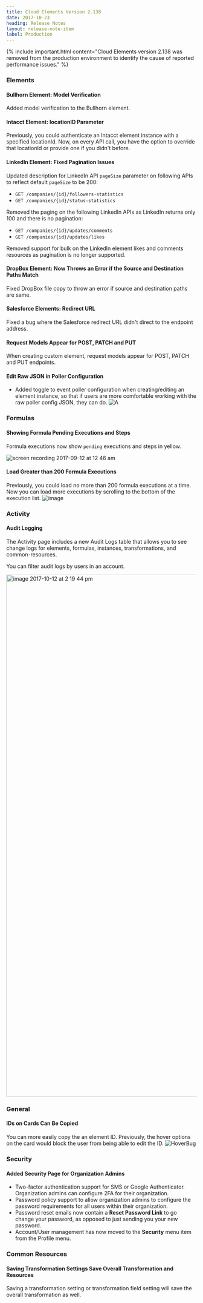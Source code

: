 ```yaml
---
title: Cloud Elements Version 2.138
date: 2017-10-23
heading: Release Notes
layout: release-note-item
label: Production
---
```


{% include important.html content="Cloud Elements version 2.138 was removed from the production environment to identify the cause of reported performance issues." %}

### Elements

#### Bullhorn Element: Model Verification

Added model verification to the Bullhorn element.

#### Intacct Element: locationID Parameter

Previously, you could authenticate an Intacct element instance with a specified locationId. Now, on every API call, you have the option to override that locationId or provide one if you didn't before.

#### LinkedIn Element: Fixed Pagination Issues

Updated description for LinkedIn API `pageSize` parameter on following APIs to reflect default `pageSize` to be 200:

* `GET /companies/{id}/followers-statistics`
* `GET /companies/{id}/status-statistics`

Removed the paging on the following LinkedIn APIs as LinkedIn returns only 100 and there is no pagination:

* `GET /companies/{id}/updates/comments`
* `GET /companies/{id}/updates/likes`

Removed support for bulk on the LinkedIn element likes and comments resources as pagination is no longer supported.

#### DropBox Element: Now Throws an Error if the Source and Destination Paths Match

Fixed DropBox file copy to throw an error if source and destination paths are same.

#### Salesforce Elements: Redirect URL

Fixed a bug where the Salesforce redirect URL didn't direct to the endpoint address.

#### Request Models Appear for POST, PATCH and PUT

When creating custom element, request models appear for POST, PATCH and PUT endpoints.

#### Edit Raw JSON in Poller Configuration

* Added toggle to event poller configuration when creating/editing an element instance, so that if users are more comfortable working with the raw poller config JSON, they can do.
![A](https://cl.ly/2d2e2X2q0S12/Screen%20Recording%202017-09-28%20at%2001.41%20PM.gif)

### Formulas

#### Showing Formula Pending Executions and Steps

Formula executions now show `pending` executions and steps in yellow.

![screen recording 2017-09-12 at 12 46 am](https://user-images.githubusercontent.com/2327802/30398475-1fadcb18-9896-11e7-8438-24c95bcdc71b.gif)

#### Load Greater than 200 Formula Executions

Previously, you could load no more than 200 formula executions at a time. Now you can load more executions by scrolling to the bottom of the execution list.
![image](https://cl.ly/072m3p3N202v/Screen%20Recording%202017-09-27%20at%2011.38%20AM.gif)

### Activity

#### Audit Logging

The Activity page includes a new Audit Logs table that allows you to see change logs for elements, formulas, instances, transformations, and common-resources.

You can filter audit logs by users in an account.

<img width="1379" alt="image 2017-10-12 at 2 19 44 pm" src="https://user-images.githubusercontent.com/5649638/31517343-d92a40fc-af58-11e7-9485-f9eea1bd8b65.png">

### General

#### IDs on Cards Can Be Copied

You can more easily copy the an element ID.  Previously, the hover options on the card would block the user from being able to edit the ID.
![HoverBug](https://cl.ly/1f3d3s3I3D1h/Screen%20Recording%202017-09-28%20at%2001.40%20PM.gif)

### Security

#### Added Security Page for Organization Admins

* Two-factor authentication support for SMS or Google Authenticator.  Organization admins can configure 2FA for their organization.
* Password policy support to allow organization admins to configure the password requirements for all users within their organization.
* Password reset emails now contain a **Reset Password Link** to go change your password, as opposed to just sending you your new password.
* Account/User management has now moved to the **Security** menu item from the Profile menu.

### Common Resources

#### Saving Transformation Settings Save Overall Transformation and Resources

Saving a transformation setting or transformation field setting will save the overall transformation as well.
